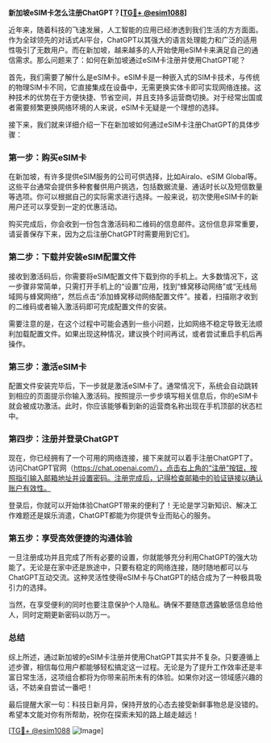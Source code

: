 **新加坡eSIM卡怎么注册ChatGPT？[[TG💪+ @esim1088](https://t.me/s/esim1088)]**

近年来，随着科技的飞速发展，人工智能的应用已经渗透到我们生活的方方面面。作为全球领先的对话式AI平台，ChatGPT以其强大的语言处理能力和广泛的适用性吸引了无数用户。而在新加坡，越来越多的人开始使用eSIM卡来满足自己的通信需求。那么问题来了：如何在新加坡通过eSIM卡注册并使用ChatGPT呢？

首先，我们需要了解什么是eSIM卡。eSIM卡是一种嵌入式的SIM卡技术，与传统的物理SIM卡不同，它直接集成在设备中，无需更换实体卡即可实现网络连接。这种技术的优势在于方便快捷、节省空间，并且支持多运营商切换。对于经常出国或者需要频繁更换网络环境的人来说，eSIM卡无疑是一个理想的选择。

接下来，我们就来详细介绍一下在新加坡如何通过eSIM卡注册ChatGPT的具体步骤：

### **第一步：购买eSIM卡**
在新加坡，有许多提供eSIM服务的公司可供选择，比如Airalo、eSIM Global等。这些平台通常会提供多种套餐供用户挑选，包括数据流量、通话时长以及短信数量等选项。你可以根据自己的实际需求进行选择。一般来说，初次使用eSIM卡的新用户还可以享受到一定的优惠活动。

购买完成后，你会收到一份包含激活码和二维码的信息邮件。这份信息非常重要，请妥善保存下来，因为之后注册ChatGPT时需要用到它们。

### **第二步：下载并安装eSIM配置文件**
接收到激活码后，你需要将eSIM配置文件下载到你的手机上。大多数情况下，这一步骤非常简单，只需打开手机上的“设置”应用，找到“蜂窝移动网络”或“无线局域网与蜂窝网络”，然后点击“添加蜂窝移动网络配置文件”。接着，扫描刚才收到的二维码或者输入激活码即可完成配置文件的安装。

需要注意的是，在这个过程中可能会遇到一些小问题，比如网络不稳定导致无法顺利加载配置文件。如果出现这种情况，建议换个时间再试，或者尝试重启手机后再操作。

### **第三步：激活eSIM卡**
配置文件安装完毕后，下一步就是激活eSIM卡了。通常情况下，系统会自动跳转到相应的页面提示你输入激活码。按照提示一步步填写相关信息后，你的eSIM卡就会被成功激活。此时，你应该能够看到新的运营商名称出现在手机顶部的状态栏中。

### **第四步：注册并登录ChatGPT**
现在，你已经拥有了一个可用的网络连接，接下来就可以着手注册ChatGPT了。访问ChatGPT官网（https://chat.openai.com/），点击右上角的“注册”按钮，按照指引输入邮箱地址并设置密码。注册完成后，记得检查邮箱中的验证链接以确认账户有效性。

登录后，你就可以开始体验ChatGPT带来的便利了！无论是学习新知识、解决工作难题还是娱乐消遣，ChatGPT都能为你提供专业而贴心的服务。

### **第五步：享受高效便捷的沟通体验**
一旦注册成功并且完成了所有必要的设置，你就能够充分利用ChatGPT的强大功能了。无论是在家中还是旅途中，只要有稳定的网络连接，随时随地都可以与ChatGPT互动交流。这种灵活性使得eSIM卡与ChatGPT的结合成为了一种极具吸引力的选择。

当然，在享受便利的同时也要注意保护个人隐私。确保不要随意透露敏感信息给他人，同时定期更新密码以防万一。

### **总结**
综上所述，通过新加坡的eSIM卡注册并使用ChatGPT其实并不复杂。只要遵循上述步骤，相信每位用户都能够轻松搞定这一过程。无论是为了提升工作效率还是丰富日常生活，这项组合都将为你带来前所未有的体验。如果你对这一领域感兴趣的话，不妨亲自尝试一番吧！

最后提醒大家一句：科技日新月异，保持开放的心态去接受新鲜事物总是没错的。希望本文能对你有所帮助，祝你在探索未知的路上越走越远！

[[TG💪+ @esim1088](https://t.me/s/esim1088) ![Image](https://i.postimg.cc/4NQfJmqS/Snipaste-2025-05-13-00-14-12.png)]